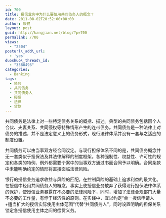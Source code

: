 ```yaml
---
id: 700
title: 授信业务中为什么要慎用共同债务人的概念？
date: 2011-08-02T20:52:00+00:00
author: 康健
layout: post
guid: http://kangjian.net/blog/?p=700
permalink: /700
views:
  - "2504"
posturl\_add\_url:
  - 'yes'
duoshuo\_thread\_id:
  - "3580493"
categories:
  - Banking
tags:
  - 债务
  - 共同债务
  - 共同债务人
  - 授信
  - 法律
  - 贷款
---
```

共同债务是法律上对一些特定债务关系的概括、描述。典型的共同债务包括因个人合伙、夫妻关系、共同侵权等特殊情形产生的连带债务。共同债务是一种法律上对债务的描述，并不是法定意义上的债务形式，现行法律体系并没有一套与之适应的制度设置。 

共同债务可以由当事双方经合同议定。与现行担保体系不同的是，共同债务概念并无一套类似于担保法及其法律解释的制度框架。各种强制性、权益性、许可性的规定和各类的特例、例外都需要个案中的当事双方通过书面合同予以明确。合同条款中未能明确约定的情形将直接面临法律风险。 

银行的授信业务追求收益与风险的匹配，在控制风险的基础上追求利益的最大化。在授信中轻用共同债务人的概念，事实上使授信业务放弃了获得现行担保法律体系的保护，使授信业务暴露在不必要的法律风险下，同时，增加了法律合规部门大量不必要的工作量，有悖于经济性的原则。在实践中，宜以约定“单一授信申请人+适当扩大的授信实际使用主体范围”代替“共同债务人”，同时设置明确的担保关系锁定各授信使用主体之间的偿贷义务。